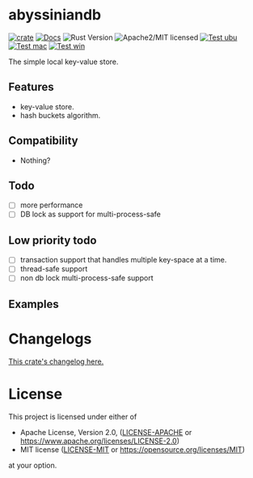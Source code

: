 # abyssiniandb

[![crate][crate-image]][crate-link]
[![Docs][docs-image]][docs-link]
![Rust Version][rustc-image]
![Apache2/MIT licensed][license-image]
[![Test ubu][test-ubuntu-image]][test-ubuntu-link]
[![Test mac][test-windows-image]][test-windows-link]
[![Test win][test-macos-image]][test-macos-link]

The simple local key-value store.

## Features

- key-value store.
- hash buckets algorithm.

## Compatibility

- Nothing?

## Todo

- [ ] more performance
- [ ] DB lock as support for multi-process-safe

## Low priority todo

- [ ] transaction support that handles multiple key-space at a time.
- [ ] thread-safe support
- [ ] non db lock multi-process-safe support

## Examples

# Changelogs

[This crate's changelog here.](https://github.com/aki-akaguma/abyssiniandb/blob/main/CHANGELOG.md)

# License

This project is licensed under either of

 * Apache License, Version 2.0, ([LICENSE-APACHE](LICENSE-APACHE) or
   https://www.apache.org/licenses/LICENSE-2.0)
 * MIT license ([LICENSE-MIT](LICENSE-MIT) or
   https://opensource.org/licenses/MIT)

at your option.

[//]: # (badges)

[crate-image]: https://img.shields.io/crates/v/abyssiniandb.svg
[crate-link]: https://crates.io/crates/abyssiniandb
[docs-image]: https://docs.rs/abyssiniandb/badge.svg
[docs-link]: https://docs.rs/abyssiniandb/
[rustc-image]: https://img.shields.io/badge/rustc-1.65+-blue.svg
[license-image]: https://img.shields.io/badge/license-Apache2.0/MIT-blue.svg
[test-ubuntu-image]: https://github.com/aki-akaguma/abyssiniandb/actions/workflows/test-ubuntu.yml/badge.svg
[test-ubuntu-link]: https://github.com/aki-akaguma/abyssiniandb/actions/workflows/test-ubuntu.yml
[test-macos-image]: https://github.com/aki-akaguma/abyssiniandb/actions/workflows/test-macos.yml/badge.svg
[test-macos-link]: https://github.com/aki-akaguma/abyssiniandb/actions/workflows/test-macos.yml
[test-windows-image]: https://github.com/aki-akaguma/abyssiniandb/actions/workflows/test-windows.yml/badge.svg
[test-windows-link]: https://github.com/aki-akaguma/abyssiniandb/actions/workflows/test-windows.yml
